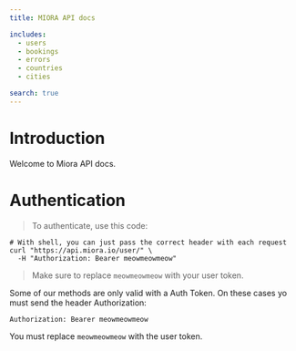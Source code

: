 ```yaml
---
title: MIORA API docs

includes:
  - users
  - bookings
  - errors
  - countries
  - cities

search: true
---
```


# Introduction

Welcome to Miora API docs.

# Authentication 

> To authenticate, use this code:

```shell
# With shell, you can just pass the correct header with each request
curl "https://api.miora.io/user/" \
  -H "Authorization: Bearer meowmeowmeow"
```

> Make sure to replace `meowmeowmeow` with your user token.

Some of our methods are only valid with a Auth Token. On these cases yo must send the header Authorization:

`Authorization: Bearer meowmeowmeow`

<aside class="notice">
You must replace <code>meowmeowmeow</code> with the user token.
</aside>